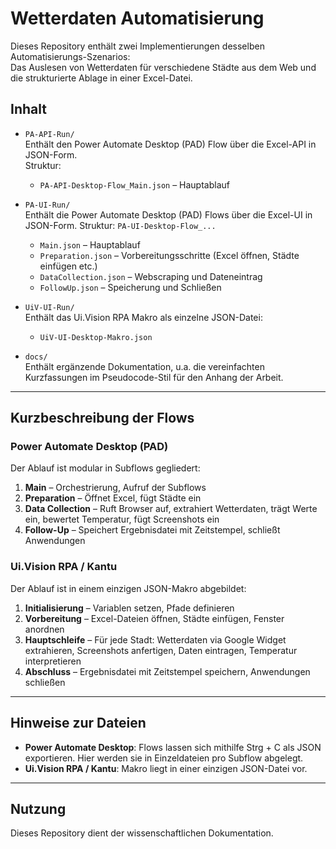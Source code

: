 # Wetterdaten Automatisierung

Dieses Repository enthält zwei Implementierungen desselben Automatisierungs-Szenarios:  
Das Auslesen von Wetterdaten für verschiedene Städte aus dem Web und die strukturierte Ablage in einer Excel-Datei.

## Inhalt

- `PA-API-Run/`  
  Enthält den Power Automate Desktop (PAD) Flow über die Excel-API in JSON-Form.  
  Struktur:  
  - `PA-API-Desktop-Flow_Main.json` – Hauptablauf  

- `PA-UI-Run/`  
  Enthält die Power Automate Desktop (PAD) Flows über die Excel-UI in JSON-Form.
  Struktur: `PA-UI-Desktop-Flow_...` 
  - `Main.json` – Hauptablauf 
  - `Preparation.json` – Vorbereitungsschritte (Excel öffnen, Städte einfügen etc.) 
  - `DataCollection.json` – Webscraping und Dateneintrag 
  - `FollowUp.json` – Speicherung und Schließen 

- `UiV-UI-Run/`  
  Enthält das Ui.Vision RPA Makro als einzelne JSON-Datei:  
  - `UiV-UI-Desktop-Makro.json`

- `docs/`  
  Enthält ergänzende Dokumentation, u.a. die vereinfachten Kurzfassungen im Pseudocode-Stil für den Anhang der Arbeit.

---

## Kurzbeschreibung der Flows

### Power Automate Desktop (PAD)
Der Ablauf ist modular in Subflows gegliedert:
1. **Main** – Orchestrierung, Aufruf der Subflows  
2. **Preparation** – Öffnet Excel, fügt Städte ein  
3. **Data Collection** – Ruft Browser auf, extrahiert Wetterdaten, trägt Werte ein, bewertet Temperatur, fügt Screenshots ein  
4. **Follow-Up** – Speichert Ergebnisdatei mit Zeitstempel, schließt Anwendungen  

### Ui.Vision RPA / Kantu
Der Ablauf ist in einem einzigen JSON-Makro abgebildet:
1. **Initialisierung** – Variablen setzen, Pfade definieren  
2. **Vorbereitung** – Excel-Dateien öffnen, Städte einfügen, Fenster anordnen  
3. **Hauptschleife** – Für jede Stadt: Wetterdaten via Google Widget extrahieren, Screenshots anfertigen, Daten eintragen, Temperatur interpretieren  
4. **Abschluss** – Ergebnisdatei mit Zeitstempel speichern, Anwendungen schließen  

---

## Hinweise zur Dateien

- **Power Automate Desktop**: Flows lassen sich mithilfe Strg + C als JSON exportieren. Hier werden sie in Einzeldateien pro Subflow abgelegt.  
- **Ui.Vision RPA / Kantu**: Makro liegt in einer einzigen JSON-Datei vor.  

---

## Nutzung

Dieses Repository dient der wissenschaftlichen Dokumentation.  
